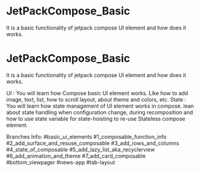 # JetPackCompose_Basic
It is a basic functionality of jetpack compose UI element and how does it works.

# JetPackCompose_Basic
It is a basic functionality of jetpack compose UI element and how does it works.

UI : You will learn how Compose basic UI element works. Like how to add image, text, list, how to scroll layout, about theme and colors, etc.
State : You will learn how state management of UI element works in compose. lean about state handling 
        when configuration change, during recomposition and how to use state variable for state-hoisting to re-use 
        Stateless compose element.

Branches Info:
#basic_ui_elements
#1_composable_function_info
#2_add_surface_and_resuse_composable
#3_add_rows_and_columns
#4_state_of_composable
#5_add_lazy_list_aka_recyclerview
#6_add_animation_and_theme
#7_add_card_composable
#bottom_viewpager
#news-app
#tab-layout
